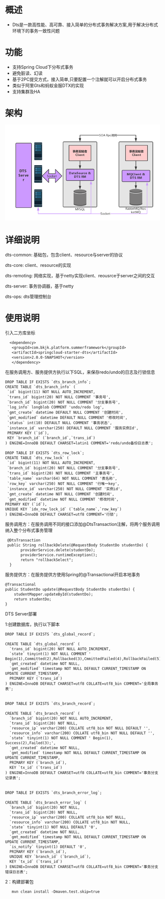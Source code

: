 # 概述

* Dts是一款高性能、高可靠、接入简单的分布式事务解决方案,用于解决分布式环境下的事务一致性问题

# 功能

* 支持Spring Cloud下分布式事务
* 避免脏读、幻读
* 基于2PC提交方式，接入简单,只要配置一个注解就可以开启分布式事务
* 类似于阿里Gts和蚂蚁金服DTX的实现
* 支持集群及HA

# 架构
![avatar](./architecture.png)


# 详细说明
 
 dts-common: 基础包，包含client、resource与server的协议
 
 dts-core: client、resource的实现
 
 dts-remoting: 网络实现，基于netty实现client、reousrce于server之间的交互
 
 dts-server: 事务协调器，基于netty
 
 dts-ops: dts管理控制台
 
# 使用说明
 
 引入二方库坐标
 
 ```
   <dependency>
    <groupId>com.bkjk.platform.summerframework</groupId>
    <artifactId>springcloud-starter-dts</artifactId>
    <version>2.0.0-SNAPSHOT</version>
    </dependency>
 ```
 在服务调用方、服务提供方执行以下SQL，来保存redo/undo的日志及行锁信息
 
 ```
 DROP TABLE IF EXISTS `dts_branch_info`;
 CREATE TABLE `dts_branch_info` (
  `id` bigint(11) NOT NULL AUTO_INCREMENT,
  `trans_id` bigint(20) NOT NULL COMMENT '事务号',
  `branch_id` bigint(20) NOT NULL COMMENT '分支事务号',
  `log_info` longblob COMMENT 'undo/redo log',
  `gmt_create` datetime DEFAULT NULL COMMENT '创建时间',
  `gmt_modified` datetime DEFAULT NULL COMMENT '修改时间',
  `status` int(10) DEFAULT NULL COMMENT '事务状态',
  `instance_id` varchar(250) DEFAULT NULL COMMENT '服务实例Id',
  PRIMARY KEY (`id`),
  KEY `branch_id` (`branch_id`,`trans_id`)
) ENGINE=InnoDB DEFAULT CHARSET=latin1 COMMENT='redo/undo备份日志表';

 DROP TABLE IF EXISTS `dts_row_lock`;
 CREATE TABLE `dts_row_lock` (
  `id` bigint(11) NOT NULL AUTO_INCREMENT,
  `branch_id` bigint(20) NOT NULL COMMENT '分支事务号',
  `trans_id` bigint(20) NOT NULL COMMENT '主事务号',
  `table_name` varchar(64) NOT NULL COMMENT '表名称',
  `row_key` varchar(250) NOT NULL COMMENT '行唯一key',
  `instance_id` varchar(250) NOT NULL COMMENT '实例id',
  `gmt_create` datetime NOT NULL COMMENT '创建时间',
  `gmt_modified` datetime NOT NULL COMMENT '修改时间',
PRIMARY KEY (`id`),
UNIQUE KEY `idx_row_lock_id` (`table_name`,`row_key`)
) ENGINE=InnoDB DEFAULT CHARSET=utf8 COMMENT='行锁';
 ```
 
 服务调用方：在服务调用不同的接口添加@DtsTransaction注解，将两个服务调用纳入整个分布式事务管理
 
 ```
  @DtsTransaction
  public String rollbackDelete(@RequestBody StudentDo studentDo) {
        providerService.delete(studentDo);
        providerService.runtimeException();
        return "rollbackSelect";
   }

```

 服务提供方：在服务提供方使用Spring的@Transactional开启本地事务
 
 ```
@Transactional
 public StudentDo update(@RequestBody StudentDo studentDo) {
     studentMapper.updateById(studentDo);
     return studentDo;
 }
 ```
 
 
 DTS Server部署
 
 1:创建数据库，执行以下脚本
 
```
DROP TABLE IF EXISTS `dts_global_record`;

CREATE TABLE `dts_global_record` (
  `trans_id` bigint(20) NOT NULL AUTO_INCREMENT,
  `state` tinyint(1) NOT NULL COMMENT ' Begin(1),Committed(2),Rollbacked(3),CmmittedFailed(4),RollbackFailed(5),Commiting(6),Rollbacking(7);',
  `gmt_created` datetime NOT NULL,
  `gmt_modified` timestamp NOT NULL DEFAULT CURRENT_TIMESTAMP ON UPDATE CURRENT_TIMESTAMP,
  PRIMARY KEY (`trans_id`)
) ENGINE=InnoDB DEFAULT CHARSET=utf8 COLLATE=utf8_bin COMMENT='全局事务表';


DROP TABLE IF EXISTS `dts_branch_record`;

CREATE TABLE `dts_branch_record` (
  `branch_id` bigint(20) NOT NULL AUTO_INCREMENT,
  `trans_id` bigint(20) NOT NULL,
  `resource_ip` varchar(200) COLLATE utf8_bin NOT NULL DEFAULT '',
  `resource_info` varchar(200) COLLATE utf8_bin NOT NULL DEFAULT '',
  `state` tinyint(1) NOT NULL COMMENT ' Begin(1), Success(2),Failed(3);',
  `gmt_created` datetime NOT NULL,
  `gmt_modified` timestamp NOT NULL DEFAULT CURRENT_TIMESTAMP ON UPDATE CURRENT_TIMESTAMP,
  PRIMARY KEY (`branch_id`),
  KEY `tx_id` (`trans_id`)
) ENGINE=InnoDB DEFAULT CHARSET=utf8 COLLATE=utf8_bin COMMENT='事务分支记录表';


DROP TABLE IF EXISTS `dts_branch_error_log`;

CREATE TABLE `dts_branch_error_log` (
  `branch_id` bigint(20) NOT NULL,
  `trans_id` bigint(20) NOT NULL,
  `resource_ip` varchar(200) COLLATE utf8_bin NOT NULL,
  `resource_info` varchar(200) COLLATE utf8_bin NOT NULL,
  `state` tinyint(1) NOT NULL DEFAULT '0',
  `gmt_created` datetime NOT NULL,
  `gmt_modified` timestamp NOT NULL DEFAULT CURRENT_TIMESTAMP ON UPDATE CURRENT_TIMESTAMP,
  `is_notify` tinyint(1) DEFAULT '0',
  PRIMARY KEY (`branch_id`),
  UNIQUE KEY `branch_id` (`branch_id`),
  KEY `tx_id` (`trans_id`)
) ENGINE=InnoDB DEFAULT CHARSET=utf8 COLLATE=utf8_bin COMMENT='事务分支错误日志表';
```
 2：构建部署包
 
```
   mvn clean install -Dmaven.test.skip=true
```
